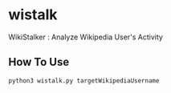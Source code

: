 # wistalk
WikiStalker : Analyze Wikipedia User's Activity

## How To Use
`python3 wistalk.py targetWikipediaUsername`
